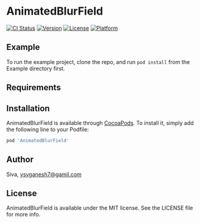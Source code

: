 # AnimatedBlurField

[![CI Status](https://img.shields.io/travis/Siva/AnimatedBlurField.svg?style=flat)](https://travis-ci.org/Siva/AnimatedBlurField)
[![Version](https://img.shields.io/cocoapods/v/AnimatedBlurField.svg?style=flat)](https://cocoapods.org/pods/AnimatedBlurField)
[![License](https://img.shields.io/cocoapods/l/AnimatedBlurField.svg?style=flat)](https://cocoapods.org/pods/AnimatedBlurField)
[![Platform](https://img.shields.io/cocoapods/p/AnimatedBlurField.svg?style=flat)](https://cocoapods.org/pods/AnimatedBlurField)

## Example

To run the example project, clone the repo, and run `pod install` from the Example directory first.

## Requirements

## Installation

AnimatedBlurField is available through [CocoaPods](https://cocoapods.org). To install
it, simply add the following line to your Podfile:

```ruby
pod 'AnimatedBlurField'
```

## Author

Siva, ysvganesh7@gamil.com

## License

AnimatedBlurField is available under the MIT license. See the LICENSE file for more info.
